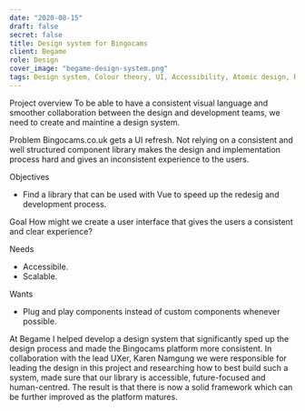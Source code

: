 ```yaml
---
date: "2020-08-15"
draft: false
secret: false
title: Design system for Bingocams
client: Begame
role: Design
cover_image: "begame-design-system.png"
tags: Design system, Colour theory, UI, Accessibility, Atomic design, Responsive design, Sketch, Zeplin, Abstract
---
```


Project overview
To be able to have a consistent visual language and smoother collaboration between the design and development teams, we need to create and maintine a design system. 

Problem
Bingocams.co.uk gets a UI refresh. Not relying on a consistent and well structured component library makes the design and implementation process hard and gives an inconsistent experience to the users. 

Objectives
- Find a library that can be used with Vue to speed up the redesig and development process. 

Goal
How might we create a user interface that gives the users a consistent and clear experience?

Needs
- Accessibile.
- Scalable.  

Wants
- Plug and play components instead of custom components whenever possible.

At Begame I helped develop a design system that significantly sped up the design process and made the Bingocams platform more consistent. In collaboration with the lead UXer, Karen Namgung we were responsible for leading the design in this project and researching how to best build such a system, made sure that our library is accessible, future-focused and human-centred. The result is that there is now a solid framework which can be further improved as the platform matures. 